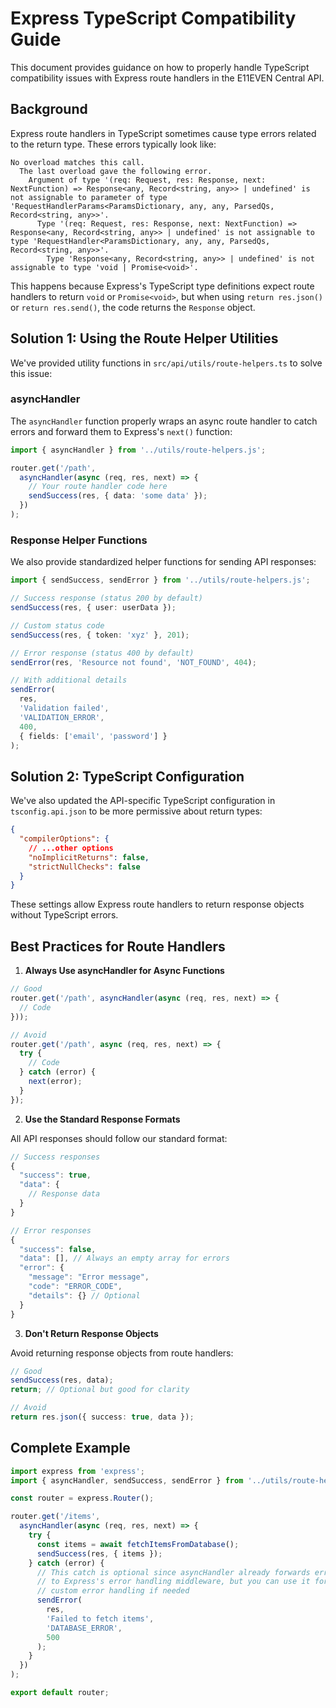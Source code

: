 # Express TypeScript Compatibility Guide

This document provides guidance on how to properly handle TypeScript compatibility issues with Express route handlers in the E11EVEN Central API.

## Background

Express route handlers in TypeScript sometimes cause type errors related to the return type. These errors typically look like:

```
No overload matches this call.
  The last overload gave the following error.
    Argument of type '(req: Request, res: Response, next: NextFunction) => Response<any, Record<string, any>> | undefined' is not assignable to parameter of type 'RequestHandlerParams<ParamsDictionary, any, any, ParsedQs, Record<string, any>>'.
      Type '(req: Request, res: Response, next: NextFunction) => Response<any, Record<string, any>> | undefined' is not assignable to type 'RequestHandler<ParamsDictionary, any, any, ParsedQs, Record<string, any>>'.
        Type 'Response<any, Record<string, any>> | undefined' is not assignable to type 'void | Promise<void>'.
```

This happens because Express's TypeScript type definitions expect route handlers to return `void` or `Promise<void>`, but when using `return res.json()` or `return res.send()`, the code returns the `Response` object.

## Solution 1: Using the Route Helper Utilities

We've provided utility functions in `src/api/utils/route-helpers.ts` to solve this issue:

### asyncHandler

The `asyncHandler` function properly wraps an async route handler to catch errors and forward them to Express's `next()` function:

```typescript
import { asyncHandler } from '../utils/route-helpers.js';

router.get('/path', 
  asyncHandler(async (req, res, next) => {
    // Your route handler code here
    sendSuccess(res, { data: 'some data' });
  })
);
```

### Response Helper Functions

We also provide standardized helper functions for sending API responses:

```typescript
import { sendSuccess, sendError } from '../utils/route-helpers.js';

// Success response (status 200 by default)
sendSuccess(res, { user: userData });

// Custom status code
sendSuccess(res, { token: 'xyz' }, 201);

// Error response (status 400 by default)
sendError(res, 'Resource not found', 'NOT_FOUND', 404);

// With additional details
sendError(
  res, 
  'Validation failed', 
  'VALIDATION_ERROR', 
  400, 
  { fields: ['email', 'password'] }
);
```

## Solution 2: TypeScript Configuration

We've also updated the API-specific TypeScript configuration in `tsconfig.api.json` to be more permissive about return types:

```json
{
  "compilerOptions": {
    // ...other options
    "noImplicitReturns": false,
    "strictNullChecks": false
  }
}
```

These settings allow Express route handlers to return response objects without TypeScript errors.

## Best Practices for Route Handlers

1. **Always Use asyncHandler for Async Functions**

```typescript
// Good
router.get('/path', asyncHandler(async (req, res, next) => {
  // Code
}));

// Avoid
router.get('/path', async (req, res, next) => {
  try {
    // Code
  } catch (error) {
    next(error);
  }
});
```

2. **Use the Standard Response Formats**

All API responses should follow our standard format:

```typescript
// Success responses
{
  "success": true,
  "data": {
    // Response data
  }
}

// Error responses
{
  "success": false,
  "data": [], // Always an empty array for errors
  "error": {
    "message": "Error message",
    "code": "ERROR_CODE",
    "details": {} // Optional
  }
}
```

3. **Don't Return Response Objects**

Avoid returning response objects from route handlers:

```typescript
// Good
sendSuccess(res, data);
return; // Optional but good for clarity

// Avoid
return res.json({ success: true, data });
```

## Complete Example

```typescript
import express from 'express';
import { asyncHandler, sendSuccess, sendError } from '../utils/route-helpers.js';

const router = express.Router();

router.get('/items', 
  asyncHandler(async (req, res, next) => {
    try {
      const items = await fetchItemsFromDatabase();
      sendSuccess(res, { items });
    } catch (error) {
      // This catch is optional since asyncHandler already forwards errors
      // to Express's error handling middleware, but you can use it for
      // custom error handling if needed
      sendError(
        res, 
        'Failed to fetch items', 
        'DATABASE_ERROR', 
        500
      );
    }
  })
);

export default router;
``` 